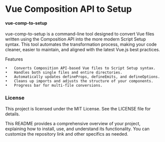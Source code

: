 # Vue Composition API to Setup


#### vue-comp-to-setup

vue-comp-to-setup is a command-line tool designed to convert Vue files written using the Composition API into the more modern Script Setup syntax. This tool automates the transformation process, making your code cleaner, easier to maintain, 
and aligned with the latest Vue.js best practices.

Features

	•	Converts Composition API-based Vue files to Script Setup syntax.
	•	Handles both single files and entire directories.
	•	Automatically updates defineProps, defineEmits, and defineOptions.
	•	Cleans up imports and adjusts the structure of your components.
	•	Progress bar for multi-file conversions.


### License

This project is licensed under the MIT License. See the LICENSE file for details.

This README provides a comprehensive overview of your project, explaining how to install, use, and understand its functionality. You can customize the repository link and other specifics as needed.
